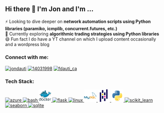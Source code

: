## Hi there 👋 I'm Jon and I'm ...
<!--
**fdauti/fdauti** is a ✨ _special_ ✨ repository because its `README.md` (this file) appears on your GitHub profile.
Here are some ideas to get you started:
- 🔭 I’m currently working on ...
- 🌱 I’m currently learning ...
- 👯 I’m looking to collaborate on ...
- 🤔 I’m looking for help with ...
- 💬 Ask me about ...
- 📫 How to reach me: ...
- ⚡ Fun fact: ...
<p><img align="center" src="https://github-readme-stats.vercel.app/api/top-langs?username=fdauti&show_icons=true&locale=en&layout=compact" alt="fdauti" /></p>
![](https://komarev.com/ghpvc/?username=fdauti)
-->
⚡ Looking to dive deeper on **network automation scripts using Python libraries (paramiko, icmplib, concurrent.futures, etc.)**  
🔭 Currently exploring **algorithmic trading strategies using Python libraries**   
😄 Fun fact I do have a YT channel on which I upload content occasionally and a wordpress blog  
<!--- 
🌱 Also planning to experiment with 
📝 Hope to soon start posting new content on my old blog https://jondauti.wordpress.com 
-->

<h3 align="left">Connect with me:</h3>
<p align="left">
<a href="https://linkedin.com/in/jondauti" target="blank"><img align="center" src="https://raw.githubusercontent.com/rahuldkjain/github-profile-readme-generator/master/src/images/icons/Social/linked-in-alt.svg" alt="jondauti" height="30" width="40" /></a>
<a href="https://stackoverflow.com/users/14031998" target="blank"><img align="center" src="https://raw.githubusercontent.com/rahuldkjain/github-profile-readme-generator/master/src/images/icons/Social/stack-overflow.svg" alt="14031998" height="30" width="40" /></a>
<a href="https://www.youtube.com/@fdauti_ca" target="blank"><img align="center" src="https://raw.githubusercontent.com/rahuldkjain/github-profile-readme-generator/master/src/images/icons/Social/youtube.svg" alt="fdauti_ca" height="30" width="40" /></a>
</p>

<h3 align="left">Tech Stack:</h3>
<p align="left"> <a href="https://azure.microsoft.com/en-in/" target="_blank" rel="noreferrer"> <img src="https://www.vectorlogo.zone/logos/microsoft_azure/microsoft_azure-ar21.svg" alt="azure" width="40" height="40"/> </a> <a href="https://www.gnu.org/software/bash/" target="_blank" rel="noreferrer"> <img src="https://www.vectorlogo.zone/logos/gnu_bash/gnu_bash-ar21.svg" alt="bash" width="40" height="40"/> </a> <a href="https://www.docker.com/" target="_blank" rel="noreferrer"> <img src="https://raw.githubusercontent.com/devicons/devicon/master/icons/docker/docker-original-wordmark.svg" alt="docker" width="40" height="40"/> </a> <a href="https://flask.palletsprojects.com/" target="_blank" rel="noreferrer"> <img src="https://www.vectorlogo.zone/logos/palletsprojects_flask/palletsprojects_flask-ar21~v2.svg" alt="flask" width="40" height="40"/> </a> </a> <a href="https://www.linux.org/" target="_blank" rel="noreferrer"> <img src="https://www.vectorlogo.zone/logos/linux/linux-ar21.svg" alt="linux" width="40" height="40"/> </a> <a href="https://www.mysql.com/" target="_blank" rel="noreferrer"> <img src="https://raw.githubusercontent.com/devicons/devicon/master/icons/mysql/mysql-original-wordmark.svg" alt="mysql" width="40" height="40"/> </a> <a href="https://pandas.pydata.org/" target="_blank" rel="noreferrer"> <img src="https://raw.githubusercontent.com/devicons/devicon/2ae2a900d2f041da66e950e4d48052658d850630/icons/pandas/pandas-original.svg" alt="pandas" width="40" height="40"/> </a> <a href="https://www.python.org" target="_blank" rel="noreferrer"> <img src="https://raw.githubusercontent.com/devicons/devicon/master/icons/python/python-original.svg" alt="python" width="40" height="40"/> </a> <a href="https://scikit-learn.org/" target="_blank" rel="noreferrer"> <img src="https://upload.wikimedia.org/wikipedia/commons/0/05/Scikit_learn_logo_small.svg" alt="scikit_learn" width="40" height="40"/> </a> <a href="https://seaborn.pydata.org/" target="_blank" rel="noreferrer"> <img src="https://seaborn.pydata.org/_images/logo-mark-lightbg.svg" alt="seaborn" width="40" height="40"/> </a> <a href="https://www.sqlite.org/" target="_blank" rel="noreferrer"> <img src="https://www.vectorlogo.zone/logos/sqlite/sqlite-icon.svg" alt="sqlite" width="40" height="40"/> </a> </p>

<!--- 
<p><img align="center" src="https://github-readme-streak-stats.herokuapp.com/?user=fdauti&" alt="fdauti" /></p>
-->
